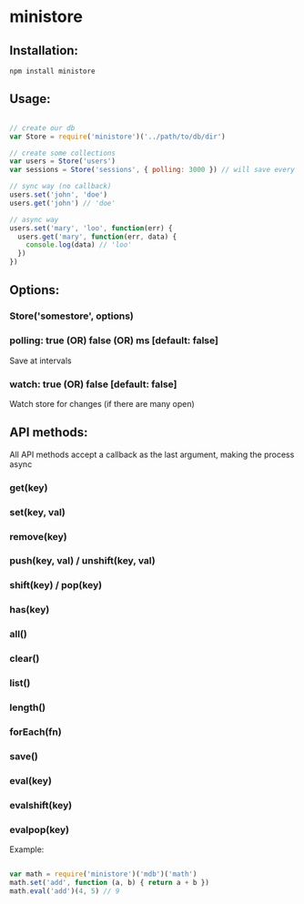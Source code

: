 ministore
=========

Installation:
-------------
    npm install ministore

Usage:
------
```javascript

// create our db
var Store = require('ministore')('../path/to/db/dir')

// create some collections
var users = Store('users')
var sessions = Store('sessions', { polling: 3000 }) // will save every 3 secs

// sync way (no callback)
users.set('john', 'doe')
users.get('john') // 'doe'

// async way
users.set('mary', 'loo', function(err) {
  users.get('mary', function(err, data) {
    console.log(data) // 'loo'
  })
})

```

Options:
--------

### Store('somestore', options)

### polling: true (OR) false (OR) ms [default: false]
Save at intervals

### watch: true (OR) false [default: false]
Watch store for changes (if there are many open)

API methods:
------------

All API methods accept a callback as the last argument, making the process async

### get(key)
### set(key, val)
### remove(key)
### push(key, val) / unshift(key, val)
### shift(key) / pop(key)
### has(key)
### all()
### clear()
### list()
### length()
### forEach(fn)
### save()
### eval(key)
### evalshift(key)
### evalpop(key)

Example: 

```javascript

var math = require('ministore')('mdb')('math')
math.set('add', function (a, b) { return a + b })
math.eval('add')(4, 5) // 9

```
